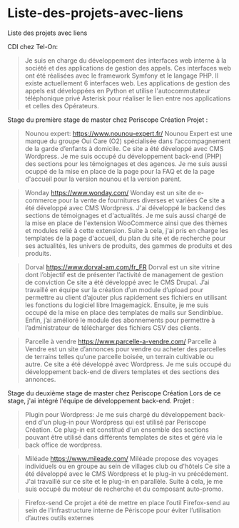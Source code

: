 # Liste-des-projets-avec-liens
Liste des projets avec liens


CDI chez Tel-On:
>Je suis en charge du développement des interfaces web interne à la société et des applications de gestion des appels.
Ces interfaces web ont été réalisées avec le framework Symfony et le langage PHP. Il existe actuellement 6 interfaces web.
Les applications de gestion des appels est développées en Python et utilise l'autocommutateur téléphonique privé Asterisk pour réaliser le lien entre nos applications et celles des Opérateurs.


Stage du première stage de master chez Periscope Création
Projet :
>Nounou expert:
https://www.nounou-expert.fr/
Nounou Expert est une marque du groupe Oui Care (O2) spécialisée dans l’accompagnement de la garde d’enfants à domicile. 
Ce site a été développé avec CMS Wordpress. Je me suis occupé du développement back-end (PHP) des sections pour les témoignages et des agences. Je me suis aussi ocuppé de la mise en place de la page pour la FAQ et de la page d'accueil pour la version nounou et la version parent.

>Wonday
https://www.wonday.com/
Wonday est un site de e-commerce pour la vente de fournitures diverses et variées
Ce site a été développé avec CMS Wordpress. J'ai développé le backend des sections de témoignages et d'actualités. Je me suis aussi chargé de la mise en place de l'extension WooCommerce ainsi que des thèmes et modules relié à cette extension. Suite à cela, j'ai pris en charge les templates de la page d'accueil, du plan du site et de recherche pour ses actualités, les univers de produits, des gammes de produits et des produits.

>Dorval
https://www.dorval-am.com/fr_FR
Dorval est un site vitrine dont l’objectif est de présenter l’activité de management de gestion de conviction
Ce site a été développé avec le CMS Drupal. J’ai travaillé en équipe sur la création d’un module d’upload pour permettre au client d’ajouter plus rapidement ses fichiers en utilisant les fonctions du logiciel libre Imagemagick. Ensuite, je me suis occupé de la mise en place des templates de mails sur Sendinblue. Enfin, j’ai amélioré le module des abonnements pour permettre à l’administrateur de télécharger des fichiers CSV des clients.

>Parcelle à vendre
https://www.parcelle-a-vendre.com/
Parcelle à Vendre est un site d’annonces pour vendre ou acheter des parcelles de terrains telles qu’une parcelle boisée, un terrain cultivable ou autre.
Ce site a été développé avec Wordpress. Je me suis occupé du développement back-end de divers templates et des sections des annonces.


Stage du deuxième stage de master chez Periscope Création
Lors de ce stage, j'ai intégré l'équipe de développement back-end.
Projet :
>Plugin pour Wordpress:
Je me suis chargé du développement back-end d'un plug-in pour Wordpress qui est utilisé par Periscope Création. Ce plug-in est constitué d'un ensemble des sections pouvant être utilisé dans différents templates de sites et géré via le back office de wordpress.

>Miléade
https://www.mileade.com/
Miléade propose des voyages individuels ou en groupe au sein de villages club ou d'hôtels
Ce site a été développé avec le CMS Wordpress et le plug-in vu précédement. J'ai travaillé sur ce site et le plug-in en parallèle. Suite à cela, je me suis occupé du moteur de recherche et du composant auto-promo.

>Firefox-send
Ce projet a été de mettre en place l’outil Firefox-send au sein de l’infrastructure interne de Périscope pour éviter l’utilisation d’autres outils externes

